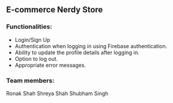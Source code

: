 ## E-commerce Nerdy Store

### Functionalities:

- Login/Sign Up
- Authentication when logging in using Firebase authentication.
- Ability to update the profile details after logging in.
- Option to log out.
- Appropriate error messages.


### Team members:

Ronak Shah
Shreya Shah
Shubham Singh
